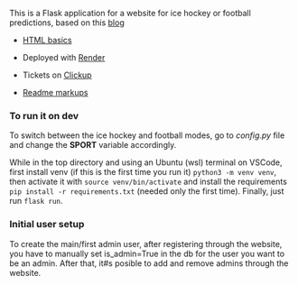 This is a Flask application for a website for ice hockey or football predictions, based on this [blog](https://blog.miguelgrinberg.com/post/the-flask-mega-tutorial-part-i-hello-world)

- [HTML basics](https://en.wikipedia.org/wiki/HTML#Markup)

- Deployed with [Render](https://dashboard.render.com/)

- Tickets on [Clickup](https://app.clickup.com/9004043647/v/b/4-90040090140-2)

- [Readme markups](https://docs.github.com/en/get-started/writing-on-github/getting-started-with-writing-and-formatting-on-github/basic-writing-and-formatting-syntax)

### To run it on dev

To switch between the ice hockey and football modes, go to _config.py_ file and change the **SPORT** variable accordingly.

While in the top directory and using an Ubuntu (wsl) terminal on VSCode, first install venv (if this is the first time you run it) ````python3 -m venv venv````, then activate it with ````source venv/bin/activate```` and install the requirements ````pip install -r requirements.txt```` (needed only the first time). Finally, just run ````flask run````.

### Initial user setup

To create the main/first admin user, after registering through the website, you have to manually set is_admin=True in the db for the user you want to be an admin. After that, it#s posible to add and remove admins through the website.